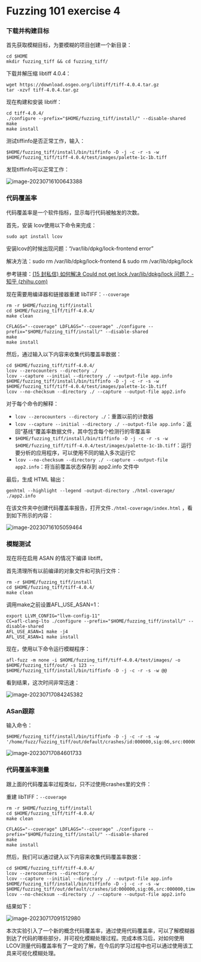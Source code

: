 # Fuzzing 101 exercise 4

### 下载并构建目标

首先获取模糊目标，为要模糊的项目创建一个新目录：

```
cd $HOME
mkdir fuzzing_tiff && cd fuzzing_tiff/
```

下载并解压缩 libtiff 4.0.4：

```
wget https://download.osgeo.org/libtiff/tiff-4.0.4.tar.gz
tar -xzvf tiff-4.0.4.tar.gz
```

现在构建和安装 libtiff：

```
cd tiff-4.0.4/
./configure --prefix="$HOME/fuzzing_tiff/install/" --disable-shared
make
make install
```

测试tiffinfo是否正常工作，输入：

```
$HOME/fuzzing_tiff/install/bin/tiffinfo -D -j -c -r -s -w $HOME/fuzzing_tiff/tiff-4.0.4/test/images/palette-1c-1b.tiff
```

发现tiffinfo可以正常工作：

![image-20230716100643388](E:/typora_pictures/image-20230716100643388.png)

### 代码覆盖率

代码覆盖率是一个软件指标，显示每行代码被触发的次数。

首先，安装 lcov使用以下命令来完成：

```
sudo apt install lcov
```

安装lcov的时候出现问题：“/var/lib/dpkg/lock-frontend error”

解决方法：sudo rm /var/lib/dpkg/lock-frontend     &    sudo rm /var/lib/dpkg/lock

参考链接：[(15 封私信) 如何解决 Could not get lock /var/lib/dpkg/lock 问题？ - 知乎 (zhihu.com)](https://www.zhihu.com/question/590708259)



现在需要用编译器和链接器重建 libTIFF：`--coverage`

```
rm -r $HOME/fuzzing_tiff/install
cd $HOME/fuzzing_tiff/tiff-4.0.4/
make clean
  
CFLAGS="--coverage" LDFLAGS="--coverage" ./configure --prefix="$HOME/fuzzing_tiff/install/" --disable-shared
make
make install
```



然后，通过输入以下内容来收集代码覆盖率数据：

```
cd $HOME/fuzzing_tiff/tiff-4.0.4/
lcov --zerocounters --directory ./
lcov --capture --initial --directory ./ --output-file app.info
$HOME/fuzzing_tiff/install/bin/tiffinfo -D -j -c -r -s -w $HOME/fuzzing_tiff/tiff-4.0.4/test/images/palette-1c-1b.tiff
lcov --no-checksum --directory ./ --capture --output-file app2.info
```



对于每个命令的解释：

- `lcov --zerocounters --directory ./`：重置以前的计数器
- `lcov --capture --initial --directory ./ --output-file app.info`：返回“基线”覆盖率数据文件，其中包含每个检测行的零覆盖率
- `$HOME/fuzzing_tiff/install/bin/tiffinfo -D -j -c -r -s -w $HOME/fuzzing_tiff/tiff-4.0.4/test/images/palette-1c-1b.tiff`：运行要分析的应用程序，可以使用不同的输入多次运行它
- `lcov --no-checksum --directory ./ --capture --output-file app2.info`：将当前覆盖状态保存到 app2.info 文件中

最后，生成 HTML 输出：

```
genhtml --highlight --legend -output-directory ./html-coverage/ ./app2.info
```



在该文件夹中创建代码覆盖率报告，打开文件`./html-coverage/index.html`  ，看到如下所示的内容：

![image-20230716105059464](E:/typora_pictures/image-20230716105059464.png)

### 模糊测试

现在将在启用 ASAN 的情况下编译 libtiff。

首先清理所有以前编译的对象文件和可执行文件：

```
rm -r $HOME/fuzzing_tiff/install
cd $HOME/fuzzing_tiff/tiff-4.0.4/
make clean
```

调用make之前设置AFL_USE_ASAN=1：

```
export LLVM_CONFIG="llvm-config-11"
CC=afl-clang-lto ./configure --prefix="$HOME/fuzzing_tiff/install/" --disable-shared
AFL_USE_ASAN=1 make -j4
AFL_USE_ASAN=1 make install
```

现在，使用以下命令运行模糊程序：

```
afl-fuzz -m none -i $HOME/fuzzing_tiff/tiff-4.0.4/test/images/ -o $HOME/fuzzing_tiff/out/ -s 123 -- $HOME/fuzzing_tiff/install/bin/tiffinfo -D -j -c -r -s -w @@
```

看到结果，这次时间非常迅速：

![image-20230717084245382](E:/typora_pictures/image-20230717084245382.png)

### ASan跟踪

输入命令：

```
$HOME/fuzzing_tiff/install/bin/tiffinfo -D -j -c -r -s -w '/home/fuzz/fuzzing_tiff/out/default/crashes/id:000000,sig:06,src:000000,time:1287,execs:1016,op:havoc,rep:1'
```

![image-20230717084601733](E:/typora_pictures/image-20230717084601733.png)

### 代码覆盖率测量

跟上面的代码覆盖率过程类似，只不过使用crashes里的文件：

重建 libTIFF：`--coverage`

```
rm -r $HOME/fuzzing_tiff/install
cd $HOME/fuzzing_tiff/tiff-4.0.4/
make clean
  
CFLAGS="--coverage" LDFLAGS="--coverage" ./configure --prefix="$HOME/fuzzing_tiff/install/" --disable-shared
make
make install
```



然后，我们可以通过键入以下内容来收集代码覆盖率数据：

```
cd $HOME/fuzzing_tiff/tiff-4.0.4/
lcov --zerocounters --directory ./
lcov --capture --initial --directory ./ --output-file app.info
$HOME/fuzzing_tiff/install/bin/tiffinfo -D -j -c -r -s -w $HOME/fuzzing_tiff/out/default/crashes/id:000000,sig:06,src:000000,time:1287,execs:1016,op:havoc,rep:1
lcov --no-checksum --directory ./ --capture --output-file app2.info
```

结果如下：

![image-20230717091512980](E:/typora_pictures/image-20230717091512980.png)

本次实验引入了一个新的概念代码覆盖率，通过使用代码覆盖率，可以了解模糊器到达了代码的哪些部分，并可视化模糊处理过程。完成本练习后，对如何使用LCOV测量代码覆盖率有了一定的了解，在今后的学习过程中也可以通过使用该工具来可视化模糊处理。